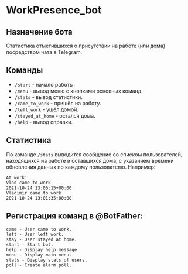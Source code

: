 # WorkPresence_bot

## Назначение бота

Статистика отметившихся о присутствии на работе (или дома) посредством чата в Telegram.

## Команды

- `/start` - начало работы.
- `/menu` - вывод меню с кнопками основных команд.
- `/stats` - вывод статистики.
- `/came_to_work` - пришёл на работу.
- `/left_work` - ушёл домой.
- `/stayed_at_home` - остался дома.
- `/help` - вывод справки.

## Статистика

По команде `/stats` выводится сообщение со списком пользователей, находящихся на работе и оставшихся дома, с указанием времени обновления данных по каждому пользователю.
Например:

```code
At work:
Vlad came to work
2021-10-24 13:06:15+00:00
Vladimir came to work
2021-10-24 13:01:35+00:00
```

## Регистрация команд в @BotFather:

```raw
came - User came to work.
left - User left work.
stay - User stayed at home.
start - Start bot.
help - Display help message.
menu - Display main menu.
stats - Display stats of users.
poll - Create alarm poll.
```
